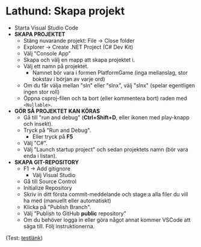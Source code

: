 # Lathund: Skapa projekt



* Starta Visual Studio Code
* **SKAPA PROJEKTET**
  * Stäng nuvarande projekt: File → Close folder
  * Explorer → Create .NET Project (C# Dev Kit)
  * Välj "Console App"
  * Skapa och välj en mapp att skapa projektet i.
  * Välj ett namn på projektet.
    * Namnet bör vara i formen PlatformGame (inga mellanslag, stor bokstav i början av varje ord)
  * Om du får välja mellan "sln" eller "slnx", välj "slnx" (spelar egentligen ingen stor roll)
  * Öppna csproj-filen och ta bort (eller kommentera bort) raden med `<Nullable>`.
* **GÖR SÅ PROJEKTET KAN KÖRAS**
  * Gå till "run and debug" (**Ctrl+Shift+D**, eller ikonen med play-knapp och insekt).
  * Tryck på "Run and Debug".
    * Eller tryck på **F5**
  * Välj "C#".
  * Välj "Launch startup project" och sedan projektets namn (bör vara enda i listan).
* **SKAPA GIT-REPOSITORY**
  * F1 → Add gitignore
    * Välj Visual Studio
  * Gå till Source Control
  * Initialize Repository
  * Skriv in ditt första commit-meddelande och stage:a alla filer du vill ha med (manuellt eller automatiskt)
  * Klicka på "Publish Branch".
  * Välj "Publish to GitHub **public** repository"
  * Om du behöver logga in eller göra något annat kommer VSCode att säga till. Följ instruktionerna.

(Test: [testlänk](test.md))
